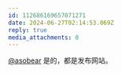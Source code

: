```yaml
---
id: 112686169657071271
date: 2024-06-27T02:14:53.069Z
reply: true
media_attachments: 0
---
```


[@asobear](https://aso.moe/@asobear) 是的，都是发布网站。


